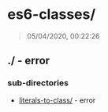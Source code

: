 # es6-classes/

> 05/04/2020, 00:22:26 

## ./ - error


### sub-directories

* [literals-to-class/](./literals-to-class/REVIEW.md) - error

